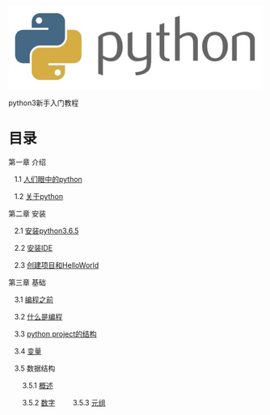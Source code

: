 ![logo](introducation/pics/python.jpg)

python3新手入门教程

# 目录

第一章 介绍

    1.1 [人们眼中的python](introducation/people_see_python.md)
    
    1.2 [关于python](introducation/state_of_python.md)
    

第二章 安装
    
    2.1 [安装python3.6.5](install/python3.6.5.md)
    
    2.2 [安装IDE](install/IDE.md)
    
    2.3 [创建项目和HelloWorld](install/create_project.md)

第三章 基础
    
    3.1 [编程之前](basic/before_programming.md)
    
    3.2 [什么是编程](basic/what_is_programming.md)
    
    3.3 [python project的结构](basic/program_structure.md)
    
    3.4 [变量](basic/variable.md)
    
    3.5 数据结构
    
        3.5.1 [概述](basic/data_structure.md)
        
        3.5.2 [数字](basic/number.md)
        
        3.5.3 [元组](basic/tuple.md)
